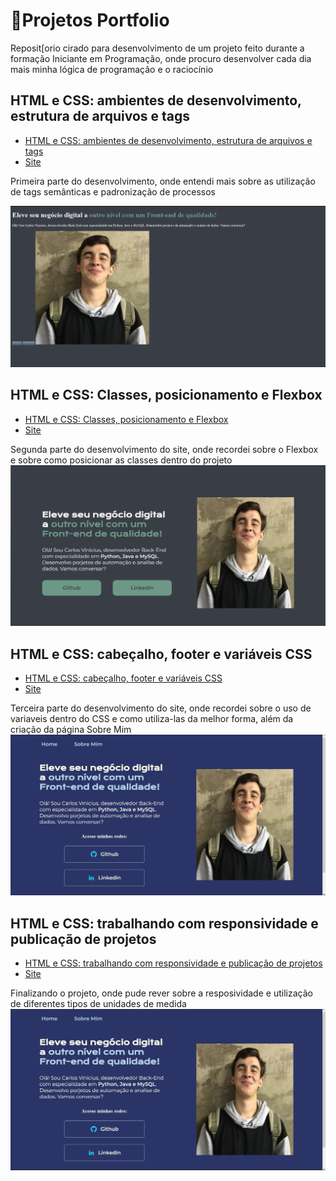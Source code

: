 # **🚀Projetos Portfolio**

Reposit[orio cirado para desenvolvimento de um projeto feito durante a formação Iniciante em Programação, onde procuro desenvolver cada dia mais minha lógica de programação e o raciocínio

## **HTML e CSS: ambientes de desenvolvimento, estrutura de arquivos e tags**

- [HTML e CSS: ambientes de desenvolvimento, estrutura de arquivos e tags](https://github.com/carlosvinicius-ai/AluraCurso-Front-End/tree/master/ProjetoPortfolio/HTML%20e%20CSS%20ambientes%20de%20desenvolvimento%20estrutura%20de%20arquivos%20e%20tags)
- [Site](https://carlosvinicius-ai.github.io/AluraCurso-Front-End/ProjetoPortfolio/HTML%20e%20CSS%20ambientes%20de%20desenvolvimento%20estrutura%20de%20arquivos%20e%20tags/)


Primeira parte do desenvolvimento, onde entendi mais sobre as utilização de tags semânticas e padronização de processos

![Primeira Fase do Site](Capturas/site1.png)

## **HTML e CSS: Classes, posicionamento e Flexbox**

- [HTML e CSS: Classes, posicionamento e Flexbox](https://github.com/carlosvinicius-ai/AluraCurso-Front-End/tree/master/ProjetoPortfolio/HTML_CSS-Classes_Flexbox)
- [Site](https://carlosvinicius-ai.github.io/AluraCurso-Front-End/ProjetoPortfolio/HTML_CSS-Classes_Flexbox/)

Segunda parte do desenvolvimento do site, onde recordei sobre o Flexbox e sobre como posicionar as classes dentro do projeto
![Segunda Fase do Site](Capturas/site2.png)

## **HTML e CSS: cabeçalho, footer e variáveis CSS**

- [HTML e CSS: cabeçalho, footer e variáveis CSS](https://github.com/carlosvinicius-ai/AluraCurso-Front-End/tree/master/ProjetoPortfolio/HTML_CSS-variaveis)
- [Site](https://carlosvinicius-ai.github.io/AluraCurso-Front-End/ProjetoPortfolio/HTML_CSS-variaveis/)

Terceira parte do desenvolvimento do site, onde recordei sobre o uso de variaveis dentro do CSS e como utiliza-las da melhor forma, além da criação da página Sobre Mim
![Segunda Fase do Site](Capturas/site3.png)

## **HTML e CSS: trabalhando com responsividade e publicação de projetos**

- [HTML e CSS: trabalhando com responsividade e publicação de projetos](https://github.com/carlosvinicius-ai/AluraCurso-Front-End/tree/master/ProjetoPortfolio/HTML_CSS-responsividade)
- [Site](https://carlosvinicius-ai.github.io/AluraCurso-Front-End/ProjetoPortfolio/HTML_CSS-responsividade/)

Finalizando o projeto, onde pude rever sobre a resposividade e utilização de diferentes tipos de unidades de medida
![Segunda Fase do Site](Capturas/site3.png)